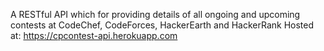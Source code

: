 A RESTful API which for providing details of all ongoing and upcoming contests at CodeChef, CodeForces, HackerEarth and HackerRank
Hosted at: https://cpcontest-api.herokuapp.com
